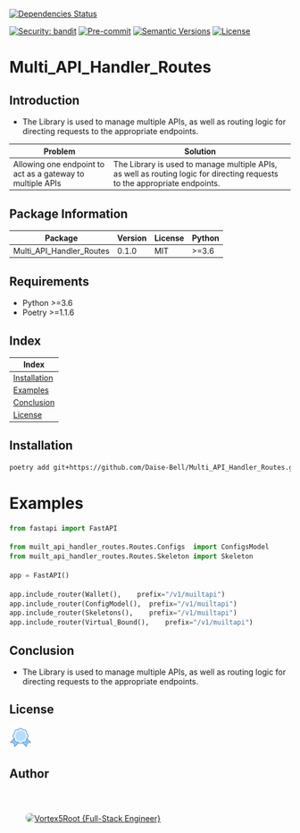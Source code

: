 [![Dependencies Status](https://img.shields.io/badge/dependencies-up%20to%20date-brightgreen.svg)](https://github.com/svaeva-redux/svaeva-redux/pulls?utf8=%E2%9C%93&q=is%3Apr%20author%3Aapp%2Fdependabot)

[![Security: bandit](https://img.shields.io/badge/security-bandit-green.svg)](https://github.com/PyCQA/bandit)
[![Pre-commit](https://img.shields.io/badge/pre--commit-enabled-brightgreen?logo=pre-commit&logoColor=white)](https://github.com/svaeva-redux/svaeva-redux/blob/master/.pre-commit-config.yaml)
[![Semantic Versions](https://img.shields.io/badge/%20%20%F0%9F%93%A6%F0%9F%9A%80-semantic--versions-e10079.svg)](https://github.com/svaeva-redux/svaeva-redux/releases)
[![License](https://img.shields.io/github/license/svaeva-redux/svaeva-redux)](./LICENSE)

# Multi_API_Handler_Routes

## Introduction

- The Library is used to manage multiple APIs, as well as routing logic for directing requests to the appropriate endpoints.

| Problem | Solution |
| ------- | -------- |
| Allowing one endpoint to act as a gateway to multiple APIs | The Library is used to manage multiple APIs, as well as routing logic for directing requests to the appropriate endpoints. |

## Package Information

| Package | Version | License | Python |
| ------- | ------- | ------- | ------ |
| Multi_API_Handler_Routes | 0.1.0 | MIT | >=3.6 |

## Requirements

- Python >=3.6
- Poetry >=1.1.6

## Index

| Index |
| ----- |
| [Installation](#installation) |
| [Examples](#examples) |
| [Conclusion](#conclusion) |
| [License](#license) |

## Installation

```bash
poetry add git+https://github.com/Daise-Bell/Multi_API_Handler_Routes.git
```

# Examples

```python
from fastapi import FastAPI

from muilt_api_handler_routes.Routes.Configs  import ConfigsModel
from muilt_api_handler_routes.Routes.Skeleton import Skeleton

app = FastAPI()

app.include_router(Wallet(),    prefix="/v1/muiltapi")
app.include_router(ConfigModel(),  prefix="/v1/muiltapi")
app.include_router(Skeletons(),    prefix="/v1/muiltapi")
app.include_router(Virtual_Bound(),    prefix="/v1/muiltapi")
```


## Conclusion

- The Library is used to manage multiple APIs, as well as routing logic for directing requests to the appropriate endpoints.

## License
[![MIT](icons/license40.png)](https://choosealicense.com/licenses/mit/)

## Author
<a href="https://github.com/Vortex5Root">
    <div style="display: flex; justify-content: center; align-items: center; height: 100px; width: 300px;">
        <img src=https://avatars.githubusercontent.com/u/102427260?v=4 width=50 style="border-radius: 50%;">
        <a href="https://github.com/Vortex5Root">Vortex5Root {Full-Stack Engineer}</a>
    </div>
</a>